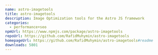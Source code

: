 ```yaml
---
name: astro-imagetools
title: astro-imagetools
description: Image Optimization tools for the Astro JS framework
categories:
  - performance+seo
npmUrl: https://www.npmjs.com/package/astro-imagetools
repoUrl: https://github.com/RafidMuhymin/astro-imagetools
homepageUrl: https://github.com/RafidMuhymin/astro-imagetools#readme
downloads: 5801
---
```

